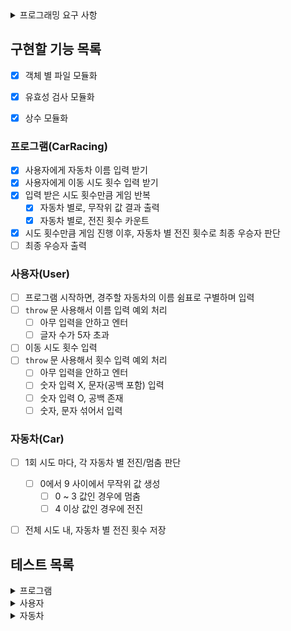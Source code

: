 <details>
  <summary> 프로그래밍 요구 사항 </summary>
  <div markdown="1"> 

  - Node.js 버전 18.17.1 이상 설치
  - ESLint, Prettier 설정
    - Airbnb 자바스크립트 스타일 가이드 컨벤션 지키기
  - `package.json`을 변경 X
    - 깃허브에는 ESLint 설정 반영 X
  - `@woowacourse/mission-utils` 를 import 하여 API 사용
    - `Random.pickNumberInRange()` 를 이용하여 랜덤 숫자 생성
    - `Console.readLineAsync`, `Console.print` 를 활용하여 입/출력
  - 프로그램 종료 시 `process.exit()`를 호출 X
  - 파일, 패키지 이름을 수정하거나 이동 X
  - 요구 사항에 명시된 출력값 형식을 지키기
  - indent(인덴트, 들여쓰기) depth는 2까지만 허용
  - Jest를 이용하여 아래의 기능 목록을 테스트 코드 작성해서 정상 동작 확인 
    - `npm test` 입력하여 ApplicationTest.js 테스트
  - 기능 목록 단위로 Git 커밋

  </div>
</details>


## 구현할 기능 목록

- [x] 객체 별 파일 모듈화
- [x] 유효성 검사 모듈화
- [x] 상수 모듈화


### 프로그램(CarRacing)

- [x] 사용자에게 자동차 이름 입력 받기
- [x] 사용자에게 이동 시도 횟수 입력 받기
- [x] 입력 받은 시도 횟수만큼 게임 반복
  - [x] 자동차 별로, 무작위 값 결과 출력
  - [x] 자동차 별로, 전진 횟수 카운트
- [x] 시도 횟수만큼 게임 진행 이후, 자동차 별 전진 횟수로 최종 우승자 판단
- [ ] 최종 우승자 출력

### 사용자(User)

- [ ] 프로그램 시작하면, 경주할 자동차의 이름 쉼표로 구별하며 입력
- [ ] `throw` 문 사용해서 이름 입력 예외 처리
  - [ ] 아무 입력을 안하고 엔터
  - [ ] 글자 수가 5자 초과
- [ ] 이동 시도 횟수 입력
- [ ] `throw` 문 사용해서 횟수 입력 예외 처리
  - [ ] 아무 입력을 안하고 엔터
  - [ ] 숫자 입력 X, 문자(공백 포함) 입력
  - [ ] 숫자 입력 O, 공백 존재
  - [ ] 숫자, 문자 섞어서 입력

### 자동차(Car)
- [ ] 1회 시도 마다, 각 자동차 별 전진/멈춤 판단
  - [ ] 0에서 9 사이에서 무작위 값 생성
    - [ ] 0 ~ 3 값인 경우에 멈춤
    - [ ] 4 이상 값인 경우에 전진
- [ ] 전체 시도 내, 자동차 별 전진 횟수 저장


## 테스트 목록

<details>
  <summary> 프로그램 </summary>
  <div markdown="1"> 

  - [ ] 사용자에게 자동차 이름 입력 받기
  - [ ] 사용자에게 이동 시도 횟수 입력 받기
  - [ ] 입력 받은 시도 횟수만큼 게임 반복
    - [ ] 자동차 별로, 무작위 값 결과 출력
    - [ ] 자동차 별로, 전진 횟수 카운트
  - [ ] 시도 횟수만큼 게임 진행 이후, 자동차 별 전진 횟수로 최종 우승자 판단
  - [ ] 최종 우승자 출력

  </div>
</details>

<details>
  <summary> 사용자 </summary>
  <div markdown="1">

  - [ ] 프로그램 시작하면, 경주할 자동차의 이름 쉼표로 구별하며 입력
  - [ ] `throw` 문 사용해서 이름 입력 예외 처리
    - [ ] 아무 입력을 안하고 엔터
    - [ ] 글자 수가 5자 초과
  - [ ] 이동 시도 횟수 입력
  - [ ] `throw` 문 사용해서 횟수 입력 예외 처리
    - [ ] 아무 입력을 안하고 엔터
    - [ ] 숫자 입력 X, 문자(공백 포함) 입력
    - [ ] 숫자 입력 O, 공백 존재
    - [ ] 숫자, 문자 섞어서 입력

  </div>
</details>

<details>
  <summary> 자동차 </summary>
  <div markdown="1"> 

  - [ ] 1회 시도 마다, 각 자동차 별 전진/멈춤 판단
    - [ ] 0에서 9 사이에서 무작위 값 생성
      - [ ] 0 ~ 3 값인 경우에 멈춤
      - [ ] 4 이상 값인 경우에 전진
  - [ ] 전체 시도 내, 자동차 별 전진 횟수 저장

  </div>
</details>






